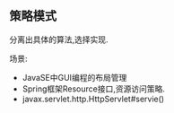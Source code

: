 策略模式
--
分离出具体的算法,选择实现.

场景:
- JavaSE中GUI编程的布局管理
- Spring框架Resource接口,资源访问策略.
- javax.servlet.http.HttpServlet#servie()